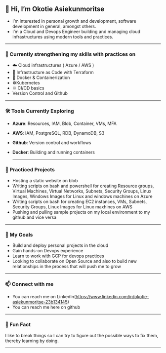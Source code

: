  ## 👋 Hi, I’m Okotie Asiekunmoritse
- I’m interested in personal growth and development, software development in general, amongst others.
- I’m a Cloud and Devops Engineer building and managing cloud infrastructures using modern tools and practices.
  
---

 ### 🌱 Currently strengthening my skills with practices on 
- ☁️ Cloud infrastructures ( Azure / AWS )
- 📖 Infrastructure as Code with Terraform
- 🐳 Docker & Containerization
- ☸️Kubernetes
- ♾️ CI/CD basics
- Version Control and Github

---

 ### 🛠️ Tools Currently Exploring
- **Azure**: Resources, IAM, Blob, Container, VMs, MFA
- **AWS**: IAM, PostgreSQL, RDB, DynamoDB, S3
- **Github**: Version control and workflows
- **Docker**: Building and running containers  

  ---

 ### 🔧 Practiced Projects
- Hosting a static website on blob
- Writing scripts on bash and powershell for creating Resource groups, Virtual Machines, Virtual Networks, Subnets, Security Groups, Linux Images, Windows Images for Linux and windows machines on Azure
- Writing scripts on bash for creating EC2 instances, VMs, Subnets, Security Groups, Linux Images for Linux maxhines on AWS
- Pushing and pulling sample projects on my local environment to my github and vice versa

---

 ### 🎯 My Goals
- Build and deploy personal projects in the cloud
- Gain hands-on Devops experience
- Learn to work with GCP for devops practices
- Looking to collaborate on Open Source and also to build new relationships in the process that will push me to grow

---

 ### 📫 Connect with me
- You can reach me on LinkedIn(https://www.linkedin.com/in/okotie-asiekunmoritse-23b134145)
- You can reach me here on github

---
  
 ### 🌠 Fun Fact
 I like to break things so I can try to figure out the possible ways to fix them, thereby learning by doing.

---

<!---
OkotieAsiekunmoritse/OkotieAsiekunmoritse is a ✨ special ✨ repository because its `README.md` (this file) appears on your GitHub profile.
You can click the Preview link to take a look at your changes.
--->
